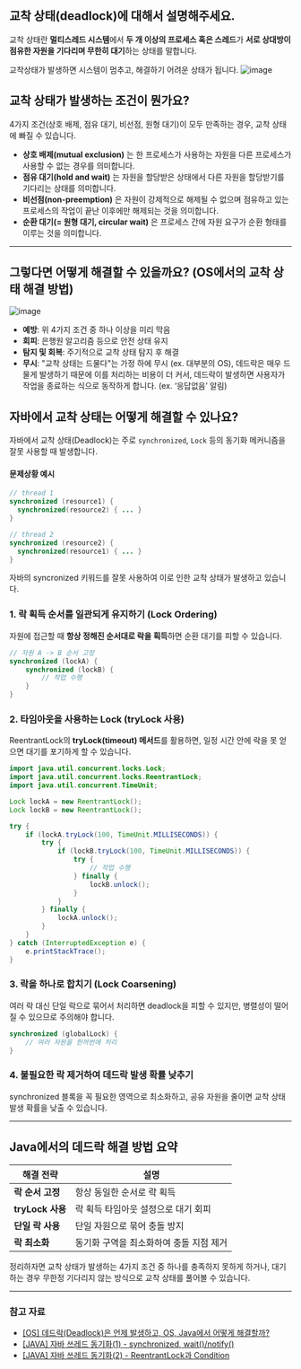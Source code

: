 ## 교착 상태(deadlock)에 대해서 설명해주세요.
교착 상태란 **멀티스레드 시스템**에서 **두 개 이상의 프로세스 혹은 스레드**가 **서로 상대방이 점유한 자원을 기다리며 무한히 대기**하는 상태를 말합니다.

교착상태가 발생하면 시스템이 멈추고, 해결하기 어려운 상태가 됩니다.
![image](https://github.com/user-attachments/assets/15d9d88c-8a97-4249-ac46-e1f9da8588fe)

## 교착 상태가 발생하는 조건이 뭔가요?
4가지 조건(상호 배제, 점유 대기, 비선점, 원형 대기)이 모두 만족하는 경우, 교착 상태에 빠질 수 있습니다.

- **상호 배제(mutual exclusion)** 는 한 프로세스가 사용하는 자원을 다른 프로세스가 사용할 수 없는 경우를 의미합니다.
- **점유 대기(hold and wait)** 는 자원을 할당받은 상태에서 다른 자원을 할당받기를 기다리는 상태를 의미합니다.
- **비선점(non-preemption)** 은 자원이 강제적으로 해제될 수 없으며 점유하고 있는 프로세스의 작업이 끝난 이후에만 해제되는 것을 의미합니다.
- **순환 대기(= 원형 대기, circular wait)** 은 프로세스 간에 자원 요구가 순환 형태를 이루는 것을 의미합니다.

---

## 그렇다면 어떻게 해결할 수 있을까요? (OS에서의 교착 상태 해결 방법)
![image](https://github.com/user-attachments/assets/49b85282-4e78-409e-9d06-6d8eb0e06b13)
- **예방**: 위 4가지 조건 중 하나 이상을 미리 막음
- **회피**: 은행원 알고리즘 등으로 안전 상태 유지
- **탐지 및 회복**: 주기적으로 교착 상태 탐지 후 해결
- **무시**: "교착 상태는 드물다"는 가정 하에 무시 (ex. 대부분의 OS), 데드락은 매우 드물게 발생하기 때문에 이를 처리하는 비용이 더 커서, 데드락이 발생하면 사용자가 작업을 종료하는 식으로 동작하게 합니다. (ex. ‘응답없음’ 알림)

## 자바에서 교착 상태는 어떻게 해결할 수 있나요?
자바에서 교착 상태(Deadlock)는 주로 `synchronized`, `Lock` 등의 동기화 메커니즘을 잘못 사용할 때 발생합니다.

#### 문제상황 예시
```java
// thread 1
synchronized (resource1) { 
  synchronized(resource2) { ... }
}

// thread 2
synchronized (resource2) { 
  synchronized(resource1) { ... }
}
```
자바의 syncronized 키워드를 잘못 사용하여 이로 인한 교착 상태가 발생하고 있습니다.

### 1. 락 획득 순서를 일관되게 유지하기 (Lock Ordering)
자원에 접근할 때 **항상 정해진 순서대로 락을 획득**하면 순환 대기를 피할 수 있습니다.
```java
// 자원 A -> B 순서 고정
synchronized (lockA) {
    synchronized (lockB) {
        // 작업 수행
    }
}
```

### 2. 타임아웃을 사용하는 Lock (tryLock 사용)
ReentrantLock의 **tryLock(timeout) 메서드**를 활용하면, 일정 시간 안에 락을 못 얻으면 대기를 포기하게 할 수 있습니다.
```java
import java.util.concurrent.locks.Lock;
import java.util.concurrent.locks.ReentrantLock;
import java.util.concurrent.TimeUnit;

Lock lockA = new ReentrantLock();
Lock lockB = new ReentrantLock();

try {
    if (lockA.tryLock(100, TimeUnit.MILLISECONDS)) {
        try {
            if (lockB.tryLock(100, TimeUnit.MILLISECONDS)) {
                try {
                    // 작업 수행
                } finally {
                    lockB.unlock();
                }
            }
        } finally {
            lockA.unlock();
        }
    }
} catch (InterruptedException e) {
    e.printStackTrace();
}
```

### 3. 락을 하나로 합치기 (Lock Coarsening)
여러 락 대신 단일 락으로 묶어서 처리하면 deadlock을 피할 수 있지만, 병렬성이 떨어질 수 있으므로 주의해야 합니다.
```java
synchronized (globalLock) {
    // 여러 자원을 한꺼번에 처리
}
```

### 4. 불필요한 락 제거하여 데드락 발생 확률 낮추기
synchronized 블록을 꼭 필요한 영역으로 최소화하고, 공유 자원을 줄이면 교착 상태 발생 확률을 낮출 수 있습니다.

---

## Java에서의 데드락 해결 방법 요약
| 해결 전략             | 설명 |
|----------------------|------|
| **락 순서 고정**       | 항상 동일한 순서로 락 획득 |
| **tryLock 사용**       | 락 획득 타임아웃 설정으로 대기 회피 |
| **단일 락 사용**        | 단일 자원으로 묶어 충돌 방지 |
| **락 최소화**          | 동기화 구역을 최소화하여 충돌 지점 제거 |

정리하자면 교착 상태가 발생하는 4가지 조건 중 하나를 충족하지 못하게 하거나, 대기하는 경우 무한정 기다리지 않는 방식으로 교착 상태를 풀어볼 수 있습니다.

---

### 참고 자료
- [[OS] 데드락(Deadlock)은 언제 발생하고, OS, Java에서 어떻게 해결할까?](https://engineerinsight.tistory.com/290)
- [[JAVA] 자바 쓰레드 동기화(1) - synchronized, wait()/notify()](https://jhkimmm.tistory.com/34)
- [[JAVA] 자바 쓰레드 동기화(2) - ReentrantLock과 Condition](https://jhkimmm.tistory.com/36)
